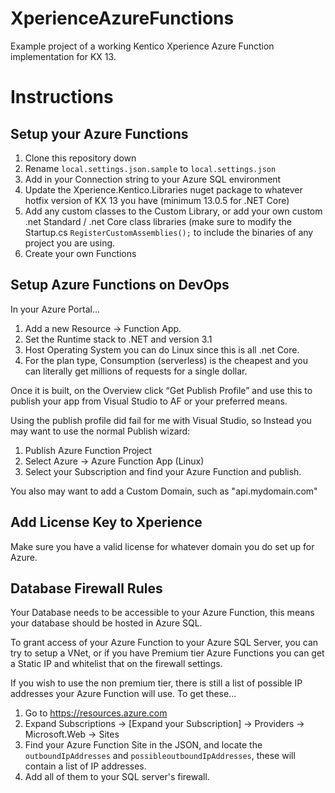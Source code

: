 # XperienceAzureFunctions
Example project of a working Kentico Xperience Azure Function implementation for KX 13. 

# Instructions
## Setup your Azure Functions
1. Clone this repository down
2. Rename `local.settings.json.sample` to `local.settings.json`
3. Add in your Connection string to your Azure SQL environment
4. Update the Xperience.Kentico.Libraries nuget package to whatever hotfix version of KX 13 you have (minimum 13.0.5 for .NET Core)
5. Add any custom classes to the Custom Library, or add your own custom .net Standard / .net Core class libraries (make sure to modify the Startup.cs `RegisterCustomAssemblies();` to include the binaries of any project you are using.
6. Create your own Functions

## Setup Azure Functions on DevOps
In your Azure Portal...
1. Add a new Resource -> Function App.
2. Set the Runtime stack to .NET and version 3.1
3. Host Operating System you can do Linux since this is all .net Core.
4. For the plan type, Consumption (serverless) is the cheapest and you can literally get millions of requests for a single dollar.

Once it is built, on the Overview click “Get Publish Profile” and use this to publish your app from Visual Studio to AF or your preferred means.  

Using the publish profile did fail for me with Visual Studio, so Instead you may want to use the normal Publish wizard:
1. Publish Azure Function Project
2. Select Azure -> Azure Function App (Linux)
3. Select your Subscription and find your Azure Function and publish.

You also may want to add a Custom Domain, such as "api.mydomain.com"

## Add License Key to Xperience
Make sure you have a valid license for whatever domain you do set up for Azure.

## Database Firewall Rules
Your Database needs to be accessible to your Azure Function, this means your database should be hosted in Azure SQL.

To grant access of your Azure Function to your Azure SQL Server, you can try to setup a VNet, or if you have Premium tier Azure Functions you can get a Static IP and whitelist that on the firewall settings.

If you wish to use the non premium tier, there is still a list of possible IP addresses your Azure Function will use.  To get these...
1. Go to https://resources.azure.com 
2. Expand Subscriptions ->  [Expand your Subscription] -> Providers -> Microsoft.Web -> Sites
3. Find your Azure Function Site in the JSON, and locate the `outboundIpAddresses` and `possibleoutboundIpAddresses`, these will contain a list of IP addresses.
4. Add all of them to your SQL server's firewall.
